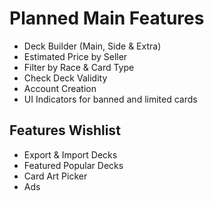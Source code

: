 # Planned Main Features

- Deck Builder (Main, Side & Extra)
- Estimated Price by Seller
- Filter by Race & Card Type
- Check Deck Validity
- Account Creation
- UI Indicators for banned and limited cards

## Features Wishlist

- Export & Import Decks
- Featured Popular Decks
- Card Art Picker
- Ads
